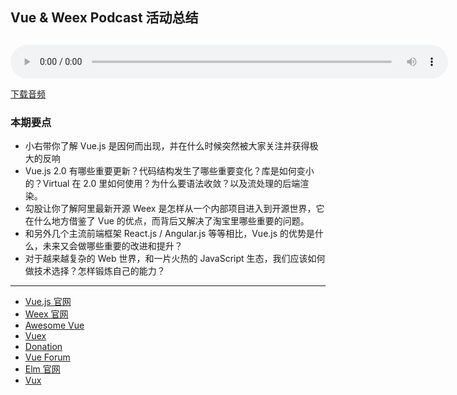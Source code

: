 ## Vue & Weex Podcast 活动总结

<audio controls="controls" style="width:700px;height:66px;">
            <source src="http://7xjzr6.com2.z0.glb.qiniucdn.com/Vue-Podcast-Release.mp3" type="audio/mp3" />
            <embed height="66px" width="700px" src="http://7xjzr6.com2.z0.glb.qiniucdn.com/Vue-Podcast-Release.mp3" />
</audio>

[下载音频](http://pan.baidu.com/s/1eRF3oR4)

### 本期要点

- 小右带你了解 Vue.js 是因何而出现，并在什么时候突然被大家关注并获得极大的反响
- Vue.js 2.0 有哪些重要更新？代码结构发生了哪些重要变化？库是如何变小的？Virtual 在 2.0 里如何使用？为什么要语法收敛？以及流处理的后端渲染。
- 勾股让你了解阿里最新开源 Weex 是怎样从一个内部项目进入到开源世界，它在什么地方借鉴了 Vue 的优点，而背后又解决了淘宝里哪些重要的问题。
- 和另外几个主流前端框架 React.js / Angular.js 等等相比，Vue.js 的优势是什么，未来又会做哪些重要的改进和提升？
- 对于越来越复杂的 Web 世界，和一片火热的 JavaScript 生态，我们应该如何做技术选择？怎样锻炼自己的能力？

<hr />

- [Vue.js 官网](http://vuejs.org/)
- [Weex 官网](http://alibaba.github.io/weex)
- [Awesome Vue](https://github.com/vuejs/awesome-vue)
- [Vuex](https://github.com/vuejs/vuex)
- [Donation](https://www.patreon.com/evanyou)
- [Vue Forum](http://forum.vuejs.org/)
- [Elm 官网](http://elm-lang.org/)
- [Vux](https://vux.li/)
